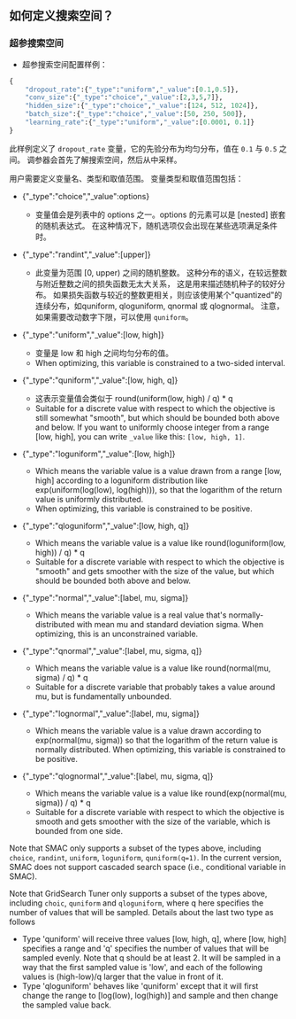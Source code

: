 ## 如何定义搜索空间？

### 超参搜索空间

* 超参搜索空间配置样例：

```python
{
    "dropout_rate":{"_type":"uniform","_value":[0.1,0.5]},
    "conv_size":{"_type":"choice","_value":[2,3,5,7]},
    "hidden_size":{"_type":"choice","_value":[124, 512, 1024]},
    "batch_size":{"_type":"choice","_value":[50, 250, 500]},
    "learning_rate":{"_type":"uniform","_value":[0.0001, 0.1]}
}

```

此样例定义了 `dropout_rate` 变量，它的先验分布为均匀分布，值在 `0.1` 与 `0.5` 之间。 调参器会首先了解搜索空间，然后从中采样。

用户需要定义变量名、类型和取值范围。 变量类型和取值范围包括：

* {"_type":"choice","_value":options}
   
   * 变量值会是列表中的 options 之一。options 的元素可以是 [nested] 嵌套的随机表达式。 在这种情况下，随机选项仅会出现在某些选项满足条件时。   
      

* {"_type":"randint","_value":[upper]}
   
   * 此变量为范围 [0, upper) 之间的随机整数。 这种分布的语义，在较远整数与附近整数之间的损失函数无太大关系， 这是用来描述随机种子的较好分布。 如果损失函数与较近的整数更相关，则应该使用某个"quantized"的连续分布，如quniform, qloguniform, qnormal 或 qlognormal。 注意，如果需要改动数字下限，可以使用 `quniform`。   
      

* {"_type":"uniform","_value":[low, high]}
   
   * 变量是 low 和 high 之间均匀分布的值。
   * When optimizing, this variable is constrained to a two-sided interval.   
      

* {"_type":"quniform","_value":[low, high, q]}
   
   * 这表示变量值会类似于 round(uniform(low, high) / q) * q
   * Suitable for a discrete value with respect to which the objective is still somewhat "smooth", but which should be bounded both above and below. If you want to uniformly choose integer from a range [low, high], you can write `_value` like this: `[low, high, 1]`.   
      

* {"_type":"loguniform","_value":[low, high]}
   
   * Which means the variable value is a value drawn from a range [low, high] according to a loguniform distribution like exp(uniform(log(low), log(high))), so that the logarithm of the return value is uniformly distributed.
   * When optimizing, this variable is constrained to be positive.   
      

* {"_type":"qloguniform","_value":[low, high, q]}
   
   * Which means the variable value is a value like round(loguniform(low, high)) / q) * q
   * Suitable for a discrete variable with respect to which the objective is "smooth" and gets smoother with the size of the value, but which should be bounded both above and below.   
      

* {"_type":"normal","_value":[label, mu, sigma]}
   
   * Which means the variable value is a real value that's normally-distributed with mean mu and standard deviation sigma. When optimizing, this is an unconstrained variable.   
      

* {"_type":"qnormal","_value":[label, mu, sigma, q]}
   
   * Which means the variable value is a value like round(normal(mu, sigma) / q) * q
   * Suitable for a discrete variable that probably takes a value around mu, but is fundamentally unbounded.   
      

* {"_type":"lognormal","_value":[label, mu, sigma]}
   
   * Which means the variable value is a value drawn according to exp(normal(mu, sigma)) so that the logarithm of the return value is normally distributed. When optimizing, this variable is constrained to be positive.   
      

* {"_type":"qlognormal","_value":[label, mu, sigma, q]}
   
   * Which means the variable value is a value like round(exp(normal(mu, sigma)) / q) * q
   * Suitable for a discrete variable with respect to which the objective is smooth and gets smoother with the size of the variable, which is bounded from one side.   
      

Note that SMAC only supports a subset of the types above, including `choice`, `randint`, `uniform`, `loguniform`, `quniform(q=1)`. In the current version, SMAC does not support cascaded search space (i.e., conditional variable in SMAC).

Note that GridSearch Tuner only supports a subset of the types above, including `choic`, `quniform` and `qloguniform`, where q here specifies the number of values that will be sampled. Details about the last two type as follows

* Type 'quniform' will receive three values [low, high, q], where [low, high] specifies a range and 'q' specifies the number of values that will be sampled evenly. Note that q should be at least 2. It will be sampled in a way that the first sampled value is 'low', and each of the following values is (high-low)/q larger that the value in front of it.
* Type 'qloguniform' behaves like 'quniform' except that it will first change the range to [log(low), log(high)] and sample and then change the sampled value back.